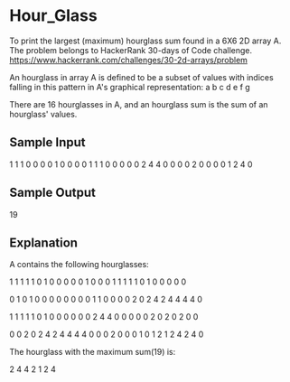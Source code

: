 # Hour_Glass
To print the largest (maximum) hourglass sum found in a 6X6 2D array A. The problem belongs to HackerRank 30-days of Code challenge. 
https://www.hackerrank.com/challenges/30-2d-arrays/problem

An hourglass in array A is defined to be a subset of values with indices falling in this pattern in A's graphical representation:
a b c
  d
e f g

There are 16 hourglasses in A, and an hourglass sum is the sum of an hourglass' values.

## Sample Input

1 1 1 0 0 0
0 1 0 0 0 0
1 1 1 0 0 0
0 0 2 4 4 0
0 0 0 2 0 0
0 0 1 2 4 0

## Sample Output

19

## Explanation

A contains the following hourglasses:

1 1 1   1 1 0   1 0 0   0 0 0
  1       0       0       0
1 1 1   1 1 0   1 0 0   0 0 0

0 1 0   1 0 0   0 0 0   0 0 0
  1       1       0       0
0 0 2   0 2 4   2 4 4   4 4 0

1 1 1   1 1 0   1 0 0   0 0 0
  0       2       4       4
0 0 0   0 0 2   0 2 0   2 0 0

0 0 2   0 2 4   2 4 4   4 4 0
  0       0       2       0
0 0 1   0 1 2   1 2 4   2 4 0

The hourglass with the maximum sum(19) is:

2 4 4
  2
1 2 4
